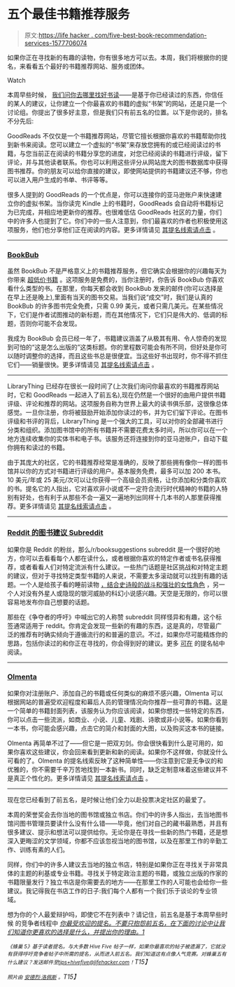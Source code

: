 # 五个最佳书籍推荐服务

> 原文:[https://life hacker . com/five-best-book-recommendation-services-1577706074](https://lifehacker.com/five-best-book-recommendation-services-1577706074)

如果你正在寻找新的有趣的读物，你有很多地方可以去。本周，我们将根据你的提名，来看看五个最好的书籍推荐网站、服务或团体。

Watch

本周早些时候， [我们问你去哪里找好书读](https://lifehacker.com/best-book-recommendation-service-1576603841)——是基于你已经读过的东西，你信任的某人的建议，让你建立一个你最喜欢的书籍的虚拟“书架”的网站，还是只是一个讨论组。你提出了很多好主意，但是我们只有前五名的位置。以下是你说的，排名不分先后:

GoodReads 不仅仅是一个书籍推荐网站，尽管它擅长根据你喜欢的书籍帮助你找到新书来阅读。您可以建立一个虚拟的“书架”来存放您拥有的或已经阅读过的书籍，与您当前正在阅读的书籍分享您的进度，对您已经阅读的书籍进行评级，留下评论，并与其他读者联系。你也可以利用这些评分从网站庞大的图书数据库中获得图书推荐。你的朋友可以给你直接的建议，即使网站提供的书籍建议还不够，你也可以进入用户生成的书单、书评等等。

很多人提到的 GoodReads 的一个优点是，你可以连接你的亚马逊账户来快速建立你的虚拟书架。当你读完 Kindle 上的书籍时，GoodReads 会自动将书籍标记为已完成，并相应地更新你的推荐。也很难低估 GoodReads 社区的力量，你们中的许多人也提到了它。你们中的一些人注意到，你们最喜欢的作者也积极使用这项服务，他们也分享他们正在阅读的内容。更多详情请见 [其提名线索请点击](http://lifehacker.com/vote-goodreads-why-i-have-to-admit-im-hoping-to-lear-1576645642) 。

* * *

### [BookBub](https://www.bookbub.com/home/)

虽然 BookBub 不是严格意义上的书籍推荐服务，但它确实会根据你的兴趣每天为你带来 [超低价书籍](https://lifehacker.com/bookbub-offers-daily-deals-on-free-or-discounted-ebooks-1468519428) 。这项服务是免费的，当你注册时，你告诉 BookBub 你喜欢看什么类型的书。在那里，你每天都会收到 BookBub 发来的邮件(你可以选择是在早上还是晚上),里面有当天的图书交易。当我们说“成交”时，我们是认真的 BookBub 的许多图书完全免费，只需 0.99 美元，或者只需几美元。在某些情况下，它们是作者试图推动的新标题，而在其他情况下，它们只是伟大的、低调的标题，否则你可能不会发现。

我成为 BookBub 会员已经一年了，书籍建议涵盖了从极其有用、令人惊奇的发现到可怕的“这是怎么出版的”这类标题。你的里程数可能会有所不同，但好处是你可以随时调整你的选择，而且这些书总是很便宜。当这些好书出现时，你不得不抓住它们——销量很快。更多详情请见 [其提名线索请点击](http://lifehacker.com/vote-bookbub-why-amazing-site-for-ebook-owners-when-1576845423) 。

* * *

LibraryThing 已经存在很长一段时间了(上次我们询问你最喜欢的书籍推荐网站时，它和 GoodReads 一起进入了前五名),现在仍然是一个很好的由用户提供书籍评级、评论和推荐的网站。这项服务自称为世界上最大的读书俱乐部，这很像总体感觉。一旦你注册，你将被鼓励开始添加你读过的书，并为它们留下评论。在图书评级和书评的背后，LibraryThing 是一个强大的工具，可以对你的全部藏书进行分类和组织。添加图书馆中的所有书籍并不需要花费太多时间，所以你可以在一个地方连续收集你的实体书和电子书。该服务还将连接到你的亚马逊账户，自动下载你拥有和读过的书籍。

由于其庞大的社区，它的书籍推荐经常是准确的，反映了那些拥有像你一样的图书馆并以你的方式对书籍进行评级的用户。基本服务免费，最多可以加 200 本书。10 美元/年或 25 美元/次可以让你获得一个高级会员资格，让你添加和分类你喜欢的书。提名它的人指出，它对喜欢非小说或不一定符合流行时代精神的书籍的人特别有好处，也有利于从那些不会一遍又一遍地列出同样十几本书的人那里获得推荐。更多详情请见 [其提名线索请点击](http://lifehacker.com/vote-librarything-why-wherever-you-have-book-rating-d-1576809978) 。

* * *

### [Reddit 的图书建议 Subreddit](http://www.reddit.com/r/booksuggestions)

如果你是 Reddit 的粉丝，那么/r/booksuggestions subreddit 是一个很好的地方，你可以去看看每个人都在读什么，或者根据你喜欢的特定作者或书名获得推荐，或者看看人们对特定流派有什么建议。一些热门话题是社区挑战和对特定主题的建议，但对于寻找特定类型书籍的人来说，不需要太多滚动就可以找到有趣的话题。一个人是给孩子看的睡前读物 [，结合史诗般的战斗和强壮的女性角色](http://www.reddit.com/r/booksuggestions/comments/25prrv/what_should_i_read_to_my_kids_at_bedtime_he_likes/) ，另一个人对没有外星人或隐现的银河威胁的科幻小说感兴趣。天空是无限的，你可以很容易地发布你自己想要的话题。

那些在《争夺者的呼吁》中喊出它的人称赞 subreddit 同样怪异和有趣，这个标签通常适用于 reddit。你肯定会发现一些新的有趣的东西，这是真的，尽管最广泛的推荐有时确实倾向于遵循流行的和普遍的意识。不过，如果你尽可能精炼你的思路，包括你读过的和你正在寻找的，你会得到好的建议。更多 [可在](http://lifehacker.com/vote-r-booksuggestions-why-the-size-scope-and-crazi-1576777859) 的提名帖中阅读。

* * *

### [Olmenta](http://olmenta.altervista.org/)

如果你对注册账户、添加自己的书籍或任何类似的麻烦不感兴趣，Olmenta 可以根据网站的普遍受欢迎程度和幕后人员的管理情况向你推荐一些可靠的书籍。这是一个简单的书籍封面列表，该服务认为你应该阅读，如果你想找一些特定的东西，你可以点击一些流派，如商业、小说、儿童、戏剧、诗歌或非小说等。如果你看到一本书，你可能会感兴趣，点击它的简介和封面的大图，以及购买这本书的链接。

Olmenta 再简单不过了——但它是一把双刃剑。你会很快看到什么是可用的，如果你喜欢这些建议，你会回来看到更新和新的阅读。如果你不这样做，你就没什么可看的了。Olmenta 的提名线索反映了这种简单性——你注意到它是无争议的和优雅的，你不需要千辛万苦地找到一本新书。同时，缺乏定制意味着这些建议并不是真正个性化的。更多详情请见 [其提名线索请点击](http://lifehacker.com/vote-olmenta-why-its-simple-just-a-couple-of-books-in-1576915160) 。

* * *

现在您已经看到了前五名，是时候让他们全力以赴投票决定社区的最爱了。

本周的荣誉奖会去你当地的图书馆或独立书店。你们中的许多人指出，去当地图书馆问图书管理员要读什么没有什么错——毕竟，他们对自己的藏书最熟悉，并且有很多建议、提示和想法可以提供给你。无论你是在寻找一些新的热门书籍，还是想深入更晦涩的文学领域，你都不应该忽视当地的图书馆，以及在那里工作的辛勤工作、训练有素的人们。

同样，你们中的许多人建议去当地的独立书店，特别是如果你正在寻找关于非常具体的主题的利基或专业书籍。寻找关于特定政治主题的书籍，或独立出版的作家的书籍限量发行？独立书店是你需要去的地方——在那里工作的人可能也会给你一些建议。我记得我在书店工作的日子:我们每个人都有一个我们乐于谈论的专业领域。

想为你的个人最爱辩护吗，即使它不在列表中？请记住，前五名是基于本周早些时候 的竞争者线程中 [*你最受欢迎的提名。不要只抱怨前五名，在下面的讨论中让我们知道你更喜欢的选择是什么，并提出你的理由。1*](https://lifehacker.com/best-book-recommendation-service-1576603841)

*<small>《蜂巢 5》基于读者提名。与大多数 Hive Five 帖子一样，如果你最喜欢的帖子被遗漏了，它就没有获得呼吁竞争者帖子中所需的提名，从而进入前五名。我们知道这有点像人气竞赛。对蜂巢五有什么建议？发送邮件至</small>*[*<small>tips+hivefive@lifehacker.com</small>*](mailto:tips+hivefive@lifehacker.com)*<small>！</small>T15】*

*<small>照片由</small>* [*<small>安德烈·洛佩斯</small>*](https://www.flickr.com/photos/conejoazul/466413372) *<small>。</small>T15】*